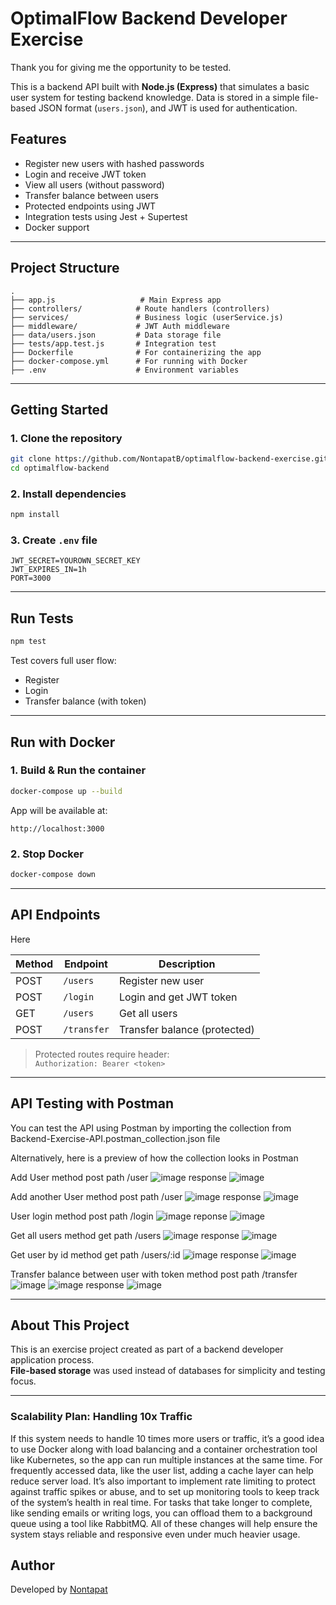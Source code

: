 # OptimalFlow Backend Developer Exercise

Thank you for giving me the opportunity to be tested.

This is a backend API built with **Node.js (Express)** that simulates a basic user system for testing backend knowledge. Data is stored in a simple file-based JSON format (`users.json`), and JWT is used for authentication.

## Features

- Register new users with hashed passwords
- Login and receive JWT token
- View all users (without password)
- Transfer balance between users
- Protected endpoints using JWT
- Integration tests using Jest + Supertest
- Docker support

---

## Project Structure

```
.
├── app.js                   # Main Express app
├── controllers/            # Route handlers (controllers)
├── services/               # Business logic (userService.js)
├── middleware/             # JWT Auth middleware
├── data/users.json         # Data storage file
├── tests/app.test.js       # Integration test
├── Dockerfile              # For containerizing the app
├── docker-compose.yml      # For running with Docker
├── .env                    # Environment variables
```

---

## Getting Started

### 1. Clone the repository
```bash
git clone https://github.com/NontapatB/optimalflow-backend-exercise.git
cd optimalflow-backend
```

### 2. Install dependencies
```bash
npm install
```

### 3. Create `.env` file
```env
JWT_SECRET=YOUROWN_SECRET_KEY
JWT_EXPIRES_IN=1h
PORT=3000
```

---

## Run Tests

```bash
npm test
```

Test covers full user flow:
- Register
- Login
- Transfer balance (with token)

---

## Run with Docker

### 1. Build & Run the container
```bash
docker-compose up --build
```

App will be available at:  
```
http://localhost:3000
```

### 2. Stop Docker
```bash
docker-compose down
```

---

## API Endpoints

Here 

| Method | Endpoint       | Description                 |
|--------|----------------|-----------------------------|
| POST   | `/users`       | Register new user           |
| POST   | `/login`       | Login and get JWT token     |
| GET    | `/users`       | Get all users               |
| POST   | `/transfer`    | Transfer balance (protected)|

> Protected routes require header:  
> `Authorization: Bearer <token>`

---

## API Testing with Postman

You can test the API using Postman by importing the collection from Backend-Exercise-API.postman_collection.json file

Alternatively, here is a preview of how the collection looks in Postman

Add User method post path /user
![image](https://github.com/user-attachments/assets/7d7255f3-c312-467e-9529-dd6fb9e2d637)
response
![image](https://github.com/user-attachments/assets/e091dc93-4cc2-4d43-a340-47ff11a80abc)

Add another User method post path /user
![image](https://github.com/user-attachments/assets/706215af-80a1-4ef6-93aa-9f3028f8273e)
response
![image](https://github.com/user-attachments/assets/c075dc0c-bcbd-401c-9d73-74bf5df139e3)

User login method post path /login
![image](https://github.com/user-attachments/assets/788defea-5d52-4a8c-bf5a-951c2a25ca0a)
reponse
![image](https://github.com/user-attachments/assets/f22b77e3-6ba2-43c3-8ca3-fd0288e43f89)

Get all users method get path /users
![image](https://github.com/user-attachments/assets/6de46f6e-a2b0-4e2c-97cb-2032a47e5a8a)
response
![image](https://github.com/user-attachments/assets/67448174-f8d6-49b7-b7f4-1b13b24e1cb6)

Get user by id method get path /users/:id
![image](https://github.com/user-attachments/assets/18e7b061-d834-4c87-9080-d5732dda3a5b)
response
![image](https://github.com/user-attachments/assets/5437b857-60ec-4000-812f-92875dd3b349)

Transfer balance between user with token method post path /transfer 
![image](https://github.com/user-attachments/assets/5ad7038b-29fe-46d8-b5ca-a039c1b5ddf4)
![image](https://github.com/user-attachments/assets/fa161e8f-328b-4be5-938a-ff8a6b99b00e)
response
![image](https://github.com/user-attachments/assets/2f487a36-3c48-4e8c-97c8-ab25c726f3b7)

---

## About This Project

This is an exercise project created as part of a backend developer application process.  
**File-based storage** was used instead of databases for simplicity and testing focus.

---

###  Scalability Plan: Handling 10x Traffic

If this system needs to handle 10 times more users or traffic, it’s a good idea to use Docker along with load balancing and a container orchestration tool like Kubernetes, so the app can run multiple instances at the same time. For frequently accessed data, like the user list, adding a cache layer can help reduce server load. It’s also important to implement rate limiting to protect against traffic spikes or abuse, and to set up monitoring tools to keep track of the system’s health in real time. For tasks that take longer to complete, like sending emails or writing logs, you can offload them to a background queue using a tool like RabbitMQ. All of these changes will help ensure the system stays reliable and responsive even under much heavier usage.

##  Author

Developed by [Nontapat](https://github.com/NontapatB)

